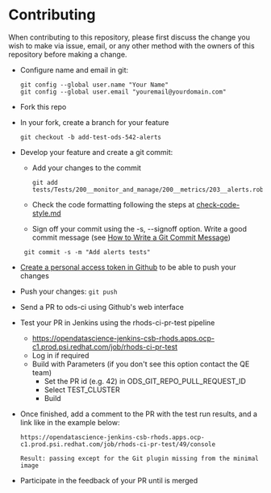 # Contributing

When contributing to this repository, please first discuss the change you wish to make via issue, email, or any other method with the owners of this repository before making a change.


- Configure name and email in git:

  ```
  git config --global user.name "Your Name"
  git config --global user.email "youremail@yourdomain.com"
  ```

- Fork this repo

- In your fork, create a branch for your feature

   ```git checkout -b add-test-ods-542-alerts```

- Develop your feature and create a git commit:
  - Add your changes to the commit
    ```
    git add tests/Tests/200__monitor_and_manage/200__metrics/203__alerts.robot
    ```
   - Check the code formatting following the steps at [check-code-style.md](https://github.com/red-hat-data-services/ods-ci/blob/master/docs/check-code-style.md)

   - Sign off your commit using the -s, --signoff option. Write a good commit message (see [How to Write a Git Commit Message](https://chris.beams.io/posts/git-commit/))
    ```
     git commit -s -m "Add alerts tests"
     ```

- [Create a personal access token in Github](https://docs.github.com/en/github/authenticating-to-github/creating-a-personal-access-token) to be able to push your changes

- Push your changes:  ```git push```

- Send a PR to ods-ci using Github's web interface

- Test your PR in Jenkins using the rhods-ci-pr-test pipeline
   - https://opendatascience-jenkins-csb-rhods.apps.ocp-c1.prod.psi.redhat.com/job/rhods-ci-pr-test
   - Log in if required
   - Build with Parameters (if you don't see this option contact the QE team)
     - Set the PR id (e.g. 42) in ODS_GIT_REPO_PULL_REQUEST_ID
     - Select TEST_CLUSTER
     - Build

- Once finished, add a comment to the PR with the test run results, and a link like in the example below:

  ```
  https://opendatascience-jenkins-csb-rhods.apps.ocp-c1.prod.psi.redhat.com/job/rhods-ci-pr-test/49/console

  Result: passing except for the Git plugin missing from the minimal image
  ```

- Participate in the feedback of your PR until is merged
